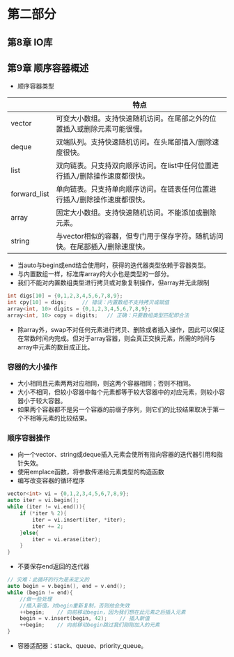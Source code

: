 # 第二部分

## 第8章 IO库

## 第9章 顺序容器概述

- 顺序容器类型

|              | 特点                                       |
| ------------ | ---------------------------------------- |
| vector       | 可变大小数组。支持快速随机访问。在尾部之外的位置插入或删除元素可能很慢。     |
| deque        | 双端队列。支持快速随机访问。在头尾部插入/删除速度很快。             |
| list         | 双向链表。只支持双向顺序访问。在list中任何位置进行插入/删除操作速度都很快。 |
| forward_list | 单向链表。只支持单向顺序访问。在链表任何位置进行插入/删除操作速度都很快。    |
| array        | 固定大小数组。支持快速随机访问。不能添加或删除元素。               |
| string       | 与vector相似的容器，但专门用于保存字符。随机访问快。在尾部插入/删除速度快。 |

- 当auto与begin或end结合使用时，获得的迭代器类型依赖于容器类型。
- 与内置数组一样，标准库array的大小也是类型的一部分。
- 我们不能对内置数组类型进行拷贝或对象复制操作，但array并无此限制

```c++
int digs[10] = {0,1,2,3,4,5,6,7,8,9};
int cpy[10] = digs;		// 错误：内置数组不支持拷贝或赋值
array<int, 10> digits = {0,1,2,3,4,5,6,7,8,9};
array<int, 10> copy = digits;	// 正确：只要数组类型匹配即合法
```

- 除array外，swap不对任何元素进行拷贝、删除或者插入操作，因此可以保证在常数时间内完成。但对于array容器，则会真正交换元素，所需的时间与array中元素的数目成正比。

### 容器的大小操作

- 大小相同且元素两两对应相同，则这两个容器相同；否则不相同。
- 大小不相同，但较小容器中每个元素都等于较大容器中的对应元素，则较小容器小于较大容器。
- 如果两个容器都不是另一个容器的前缀子序列，则它们的比较结果取决于第一个不相等元素的比较结果。

### 顺序容器操作

- 向一个vector、string或deque插入元素会使所有指向容器的迭代器引用和指针失效。
- 使用emplace函数，将参数传递给元素类型的构造函数
- 编写改变容器的循环程序

```c++
vector<int> vi = {0,1,2,3,4,5,6,7,8,9};
auto iter = vi.begin();
while (iter != vi.end()){
  	if (*iter % 2){
  		iter = vi.insert(iter, *iter);
    	iter += 2;
	}else{
  		iter = vi.erase(iter);
	}
}
```

- 不要保存end返回的迭代器

```c++
// 灾难：此循环的行为是未定义的
auto begin = v.begin(), end = v.end();
while (begin != end){
  	//做一些处理
  	//插入新值，对begin重新复制，否则他会失效
  	++begin;	// 向前移动begin，因为我们想在此元素之后插入元素
  	begin = v.insert(begin, 42);	// 插入新值
  	++begin;	// 向前移动begin跳过我们刚刚加入的元素
}
```

- 容器适配器：stack、queue、priority_queue。